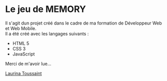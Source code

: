 # Le jeu de MEMORY  
  
  Il s'agit dun projet créé dans le cadre de ma formation de Développeur Web et Web Mobile.  
  Il a été créé avec les langages suivants :  
  - HTML 5 
  - CSS 3  
  - JavaScript  
    
  Merci de m'avoir lue...  
    
  [Laurina Toussaint](laurinatoussaint@gmail.com)
  
